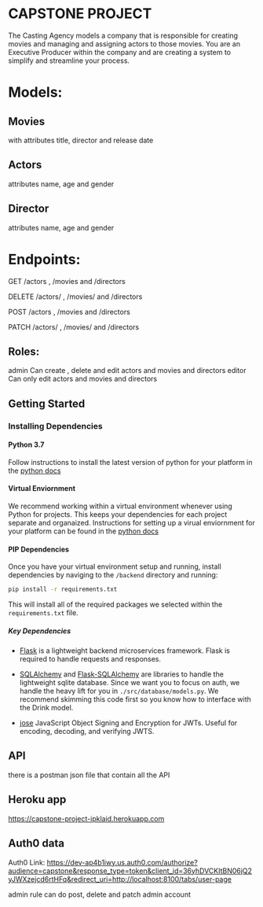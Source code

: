 # CAPSTONE PROJECT

The Casting Agency models a company that is responsible for creating movies and managing and assigning actors to those movies. You are an Executive Producer within the company and are creating a system to simplify and streamline your process.

# Models:

## Movies
with attributes title, director and release date
## Actors 
attributes name, age and gender
## Director 
attributes name, age and gender
# Endpoints:
GET /actors  , /movies and /directors 

DELETE /actors/ , /movies/ and /directors

POST /actors , /movies and /directors

PATCH /actors/ , /movies/ and /directors

## Roles:
admin
Can create , delete and edit actors and movies and directors
editor
Can only edit actors and movies and directors

## Getting Started

### Installing Dependencies

#### Python 3.7

Follow instructions to install the latest version of python for your platform in the [python docs](https://docs.python.org/3/using/unix.html#getting-and-installing-the-latest-version-of-python)

#### Virtual Enviornment

We recommend working within a virtual environment whenever using Python for projects. This keeps your dependencies for each project separate and organaized. Instructions for setting up a virual enviornment for your platform can be found in the [python docs](https://packaging.python.org/guides/installing-using-pip-and-virtual-environments/)

#### PIP Dependencies

Once you have your virtual environment setup and running, install dependencies by naviging to the `/backend` directory and running:

```bash
pip install -r requirements.txt
```

This will install all of the required packages we selected within the `requirements.txt` file.

##### Key Dependencies

- [Flask](http://flask.pocoo.org/)  is a lightweight backend microservices framework. Flask is required to handle requests and responses.

- [SQLAlchemy](https://www.sqlalchemy.org/) and [Flask-SQLAlchemy](https://flask-sqlalchemy.palletsprojects.com/en/2.x/) are libraries to handle the lightweight sqlite database. Since we want you to focus on auth, we handle the heavy lift for you in `./src/database/models.py`. We recommend skimming this code first so you know how to interface with the Drink model.

- [jose](https://python-jose.readthedocs.io/en/latest/) JavaScript Object Signing and Encryption for JWTs. Useful for encoding, decoding, and verifying JWTS.

## API
there is a postman json file that contain all the API

## Heroku app
https://capstone-project-ipklaid.herokuapp.com


## Auth0 data
Auth0 Link: https://dev-ap4b1iwy.us.auth0.com/authorize?audience=capstone&response_type=token&client_id=36yhDVCKItBN06jQ2yJWXzejcd6rtHFq&redirect_uri=http://localhost:8100/tabs/user-page

admin rule can do post, delete and patch 
admin account
